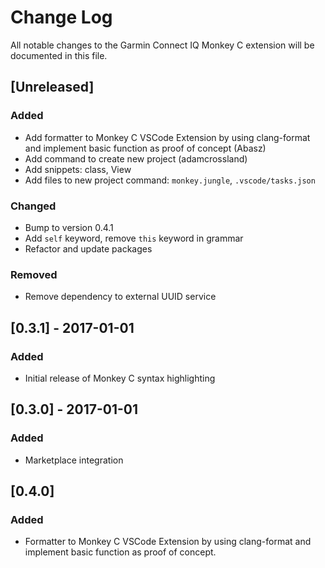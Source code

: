 # Change Log

All notable changes to the Garmin Connect IQ Monkey C extension will be
documented in this file.

## [Unreleased]

### Added

- Add formatter to Monkey C VSCode Extension by using clang-format and implement
  basic function as proof of concept (Abasz)
- Add command to create new project (adamcrossland)
- Add snippets: class, View
- Add files to new project command: `monkey.jungle`, `.vscode/tasks.json`

### Changed

- Bump to version 0.4.1
- Add `self` keyword, remove `this` keyword in grammar
- Refactor and update packages

### Removed

- Remove dependency to external UUID service

## [0.3.1] - 2017-01-01

### Added

- Initial release of Monkey C syntax highlighting

## [0.3.0] - 2017-01-01

### Added

- Marketplace integration

## [0.4.0]

### Added

- Formatter to Monkey C VSCode Extension by using clang-format and implement
  basic function as proof of concept.
